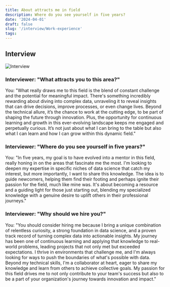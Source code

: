 ```yaml
---
title: About attracts me in field
description: Where do you see yourself in five years?
date: '2024-04-01'
draft: false
slug: '/interview/Work-experience'
tags:
---
```


## Interview

![Interview](/Interview.png)

### Interviewer: "What attracts you to this area?"

You: "What really draws me to this field is the blend of constant challenge and the potential for meaningful impact. There's something incredibly rewarding about diving into complex data, unraveling it to reveal insights that can drive decisions, improve processes, or even change lives. Beyond the technical allure, it’s the chance to work at the cutting edge, to be part of shaping the future through innovation. Plus, the opportunity for continuous learning and growth in this ever-evolving landscape keeps me engaged and perpetually curious. It’s not just about what I can bring to the table but also what I can learn and how I can grow within this dynamic field."

### Interviewer: "Where do you see yourself in five years?"

You: "In five years, my goal is to have evolved into a mentor in this field, really honing in on the areas that fascinate me the most. I'm looking to deepen my expertise in specific niches of data science that catch my interest, but more importantly, I want to share this knowledge. The idea is to guide newcomers, helping them find their footing and perhaps ignite their passion for the field, much like mine was. It's about becoming a resource and a guiding light for those just starting out, blending my specialized knowledge with a genuine desire to uplift others in their professional journeys."

### Interviewer: "Why should we hire you?"

You: "You should consider hiring me because I bring a unique combination of relentless curiosity, a strong foundation in data science, and a proven track record of turning complex data into actionable insights. My journey has been one of continuous learning and applying that knowledge to real-world problems, leading projects that not only met but exceeded expectations. I thrive in environments that challenge me, and I'm always looking for ways to push the boundaries of what's possible with data. Beyond my technical skills, I'm a collaborator at heart, eager to share my knowledge and learn from others to achieve collective goals. My passion for this field drives me to not only contribute to your team's success but also to be a part of your organization's journey towards innovation and impact."
